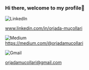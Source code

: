 ### Hi there, welcome to my profile👋

<!--
**orjadamucollari/orjadamucollari** is a ✨ _special_ ✨ repository because its `README.md` (this file) appears on your GitHub profile.

I have studied Mathematics and Computer Engineering and completed a Bachelor and Master of Science in the field.

- 🔭 I’m currently taking part in a full-time 15 week datascience bootcamp at the WBS - Coding School
- 🌱 I’m currently learning ...
- 👯 I’m looking to collaborate on ...
- 🤔 I’m looking for help with ...
- 💬 Ask me about ...
- 📫 How to reach me: ...
- 😄 Pronouns: ...
- ⚡ Fun fact: ...
-->


![LinkedIn](https://img.shields.io/badge/linkedin-%230077B5.svg?style=for-the-badge&logo=linkedin&logoColor=white)

www.linkedin.com/in/orjada-muçollari

![Medium](https://img.shields.io/badge/Medium-12100E?style=for-the-badge&logo=medium&logoColor=white)  
https://medium.com/@orjadamucollari

![Gmail](https://img.shields.io/badge/Gmail-D14836?style=for-the-badge&logo=gmail&logoColor=white)

orjadamucollari@gmail.com
